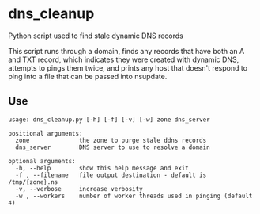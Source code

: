 # dns_cleanup
Python script used to find stale dynamic DNS records

This script runs through a domain, finds any records that have both an A and TXT record, which indicates they were created with dynamic DNS, attempts to pings them twice, and prints any host that doesn't respond to ping into a file that can be passed into nsupdate.

## Use

```
usage: dns_cleanup.py [-h] [-f] [-v] [-w] zone dns_server

positional arguments:
  zone              the zone to purge stale ddns records
  dns_server        DNS server to use to resolve a domain

optional arguments:
  -h, --help        show this help message and exit
  -f , --filename   file output destination - default is /tmp/{zone}.ns
  -v, --verbose     increase verbosity
  -w , --workers    number of worker threads used in pinging (default 4)
```